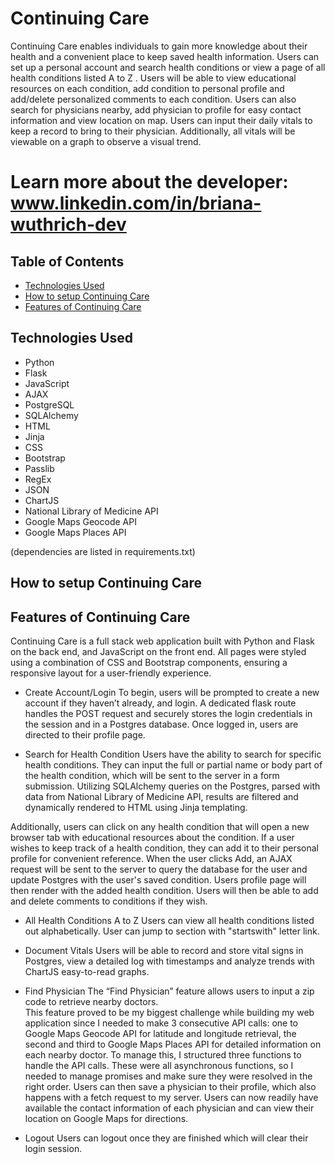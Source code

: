 # Continuing Care
Continuing Care enables individuals to gain more knowledge about their health and a convenient place to keep saved health information. Users can set up a personal account and search health conditions or view a page of all health conditions listed A to Z . Users will be able to view educational resources on each condition, add condition to personal profile and add/delete personalized comments to each condition. Users can also search for physicians nearby, add physician to profile for easy contact information and view location on map. Users can input their daily vitals to keep a record to bring to their physician. Additionally, all vitals will be viewable on a graph to observe a visual trend.



# Learn more about the developer: www.linkedin.com/in/briana-wuthrich-dev

## Table of Contents
* [Technologies Used](#technologiesused)
* [How to setup Continuing Care](#run)
* [Features of Continuing Care](#use)

## <a name="technologiesused">Technologies Used</a>

* Python
* Flask
* JavaScript
* AJAX
* PostgreSQL
* SQLAlchemy
* HTML
* Jinja
* CSS
* Bootstrap
* Passlib
* RegEx
* JSON
* ChartJS
* National Library of Medicine API
* Google Maps Geocode API
* Google Maps Places API

(dependencies are listed in requirements.txt)

## <a name="run">How to setup Continuing Care</a>

## <a name="use">Features of Continuing Care</a>

Continuing Care is a full stack web application built with Python and Flask on the back end, and JavaScript on the front end. 
All pages were styled using a combination of CSS and Bootstrap components, ensuring a responsive layout for a user-friendly experience. 

* Create Account/Login 
To begin, users will be prompted to create a new account if they haven’t already, and login. A dedicated flask route handles the POST request and securely stores the login credentials in the session and in a Postgres database. Once logged in, users are directed to their profile page. 

* Search for Health Condition 
Users have the ability to search for specific health conditions. They can input the full or partial name or body part of the health condition, which will be sent to the server in a form submission. Utilizing SQLAlchemy queries on the Postgres, parsed with data from National Library of Medicine API, results are filtered and dynamically rendered to HTML using Jinja templating.  

Additionally, users can click on any health condition that will open a new browser tab with educational resources about the condition. 
If a user wishes to keep track of a health condition, they can add it to their personal profile for convenient reference. When the user clicks Add, an AJAX request will be sent to the server to query the database for the user and update Postgres with the user's saved condition. Users profile page will then render with the added health condition. Users will then be able to add and delete comments to conditions if they wish. 

* All Health Conditions A to Z
Users can view all health conditions listed out alphabetically.  User can jump to section with "startswith" letter link.

* Document Vitals 
Users will be able to record and store vital signs in Postgres, view a detailed log with timestamps and analyze trends with ChartJS easy-to-read graphs. 
 
* Find Physician 
The “Find Physician” feature allows users to input a zip code to retrieve nearby doctors.  
This feature proved to be my biggest challenge while building my web application since I needed to make 3 consecutive API calls: one to Google Maps Geocode API for latitude and longitude retrieval, the second and third to Google Maps Places API for detailed information on each nearby doctor. 
To manage this, I structured three functions to handle the API calls.  These were all asynchronous functions, so I needed to manage promises and make sure they were resolved in the right order. 
Users can then save a physician to their profile, which also happens with a fetch request to my server. Users can now readily have available the contact information of each physician and can view their location on Google Maps for directions.

* Logout
Users can logout once they are finished which will clear their login session.



